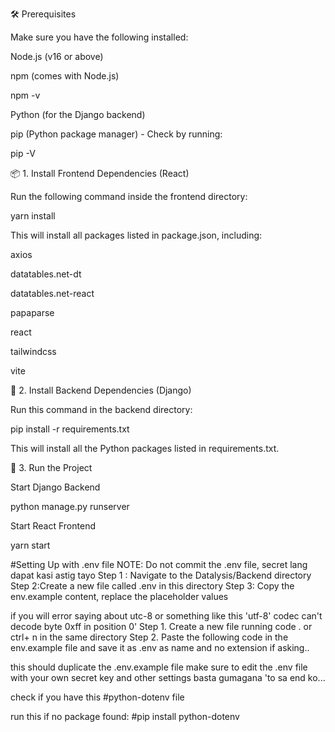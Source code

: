 🛠 Prerequisites

Make sure you have the following installed:

Node.js (v16 or above)

npm (comes with Node.js) 

npm -v

Python (for the Django backend) 

pip (Python package manager) - Check by running:

pip -V

📦 1. Install Frontend Dependencies (React)

Run the following command inside the frontend directory:

yarn install

This will install all packages listed in package.json, including:

axios

datatables.net-dt

datatables.net-react

papaparse

react

tailwindcss

vite

🐍 2. Install Backend Dependencies (Django)

Run this command in the backend directory:

pip install -r requirements.txt

This will install all the Python packages listed in requirements.txt.

🚀 3. Run the Project

Start Django Backend

python manage.py runserver

Start React Frontend

yarn start

#Setting Up with .env file NOTE: Do not commit the .env file, secret lang dapat kasi astig tayo
Step 1 : Navigate to the Datalysis/Backend directory
Step 2:Create a new file called .env in this directory
Step 3: Copy the env.example content, replace the placeholder values 

if you will error saying about utc-8 or something like this 'utf-8' codec can't decode byte 0xff in position 0'
Step 1. Create a new file running code . or ctrl+ n in the same directory 
Step 2. Paste the following code in the env.example file and save it as .env as name and no extension if asking..

this should duplicate the .env.example file make sure to edit the .env file with your own secret key and other settings
basta gumagana 'to sa end ko...

check if you have this
#python-dotenv file

run this if no package found:
#pip install python-dotenv   




